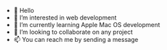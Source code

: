 - 👋 Hello
- 👀 I’m interested in web development
- 🌱 I’m currently learning Apple Mac OS development
- 💞️ I’m looking to collaborate on any project
- 📫 You can reach me by sending a message

